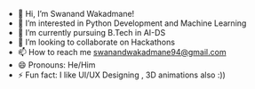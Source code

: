 - 👋 Hi, I’m Swanand Wakadmane!
- 👀 I’m interested in Python Development and Machine Learning
- 🌱 I’m currently pursuing B.Tech in AI-DS
- 💞️ I’m looking to collaborate on Hackathons
- 📫 How to reach me swanandwakadmane94@gmail.com
- 😄 Pronouns: He/Him
- ⚡ Fun fact: I like UI/UX Designing , 3D animations also :))

<!---
IammSwanand/IammSwanand is a ✨ special ✨ repository because its `README.md` (this file) appears on your GitHub profile.
You can click the Preview link to take a look at your changes.
--->
